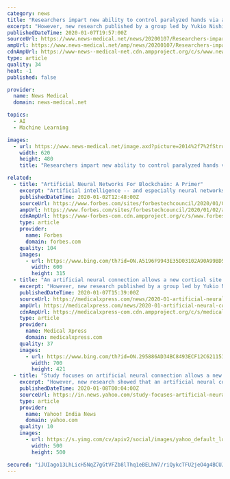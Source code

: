 ```yaml
---
category: news
title: "Researchers impart new ability to control paralyzed hands via artificial neural connection"
excerpt: "However, new research published by a group led by Yukio Nishimura, the project leader of the Neural Prosthesis Project, Tokyo Metropolitan Institute of Medical Science showed that an artificial neural ... of spared neural networks and facilitate functional ..."
publishedDateTime: 2020-01-07T19:57:00Z
sourceUrl: https://www.news-medical.net/news/20200107/Researchers-impart-new-ability-to-control-paralyzed-hands-via-artificial-neural-connection.aspx
ampUrl: https://www.news-medical.net/amp/news/20200107/Researchers-impart-new-ability-to-control-paralyzed-hands-via-artificial-neural-connection.aspx
cdnAmpUrl: https://www-news--medical-net.cdn.ampproject.org/c/s/www.news-medical.net/amp/news/20200107/Researchers-impart-new-ability-to-control-paralyzed-hands-via-artificial-neural-connection.aspx
type: article
quality: 34
heat: -1
published: false

provider:
  name: News Medical
  domain: news-medical.net

topics:
  - AI
  - Machine Learning

images:
  - url: https://www.news-medical.net/image.axd?picture=2014%2f7%2fStroke-620x480.jpg
    width: 620
    height: 480
    title: "Researchers impart new ability to control paralyzed hands via artificial neural connection"

related:
  - title: "Artificial Neural Networks For Blockchain: A Primer"
    excerpt: "Artificial intelligence -- and especially neural networks -- poses a solution to these problems by using them in a new, energy-saving protocol called proof of artificial intelligence (PoAI). Proposed by J. Chen et al. (2018), the proof of artificial intelligence protocol uses a pretrained CNN to determine the average transaction number (AVN ..."
    publishedDateTime: 2020-01-02T12:48:00Z
    sourceUrl: https://www.forbes.com/sites/forbestechcouncil/2020/01/02/artificial-neural-networks-for-blockchain-a-primer/
    ampUrl: https://www.forbes.com/sites/forbestechcouncil/2020/01/02/artificial-neural-networks-for-blockchain-a-primer/amp/
    cdnAmpUrl: https://www-forbes-com.cdn.ampproject.org/c/s/www.forbes.com/sites/forbestechcouncil/2020/01/02/artificial-neural-networks-for-blockchain-a-primer/amp/
    type: article
    provider:
      name: Forbes
      domain: forbes.com
    quality: 104
    images:
      - url: https://www.bing.com/th?id=ON.A5196F9943E35D03102A90A99BD5C85A
        width: 600
        height: 315
  - title: "An artificial neural connection allows a new cortical site to control hand movements"
    excerpt: "However, new research published by a group led by Yukio Nishimura, the project leader of the Neural Prosthesis Project, Tokyo Metropolitan Institute of Medical Science, showed that an artificial neural connection (ANC ... use of an ANC will enhance the activity of spared neural networks and facilitate functional recovery so that patients ..."
    publishedDateTime: 2020-01-07T15:39:00Z
    sourceUrl: https://medicalxpress.com/news/2020-01-artificial-neural-cortical-site-movements.html
    ampUrl: https://medicalxpress.com/news/2020-01-artificial-neural-cortical-site-movements.amp
    cdnAmpUrl: https://medicalxpress-com.cdn.ampproject.org/c/s/medicalxpress.com/news/2020-01-artificial-neural-cortical-site-movements.amp
    type: article
    provider:
      name: Medical Xpress
      domain: medicalxpress.com
    quality: 37
    images:
      - url: https://www.bing.com/th?id=ON.295886AD34BC8493ECF12C621151B63E
        width: 700
        height: 421
  - title: "Study focuses on artificial neural connection allows a new cortical site to control hand movements"
    excerpt: "However, new research showed that an artificial neural connection (ANC ... to investigate whether extended use of an ANC will enhance the activity of spared neural networks and facilitate functional recovery so that patients will be able to regain ..."
    publishedDateTime: 2020-01-08T00:04:00Z
    sourceUrl: https://in.news.yahoo.com/study-focuses-artificial-neural-connection-allows-cortical-control-170940659.html
    type: article
    provider:
      name: Yahoo! India News
      domain: yahoo.com
    quality: 10
    images:
      - url: https://s.yimg.com/cv/apiv2/social/images/yahoo_default_logo.png
        width: 500
        height: 500

secured: "iJUIago13LhLicH5NqZ7gGtVFZb8lThq1eBELhW7/riQykcTFU2jeO4g4BCUJlnklaA5nB0GaIhSmYPVhEaEpHQMddnXp9ihvCAI00XWhXJz8fY70n0ll2yq7WLtzO4krLQcqTUeCrfxa+4b0GrZBn1yrpzk78WmC3KG8S+iOQ8LpqrvZAZuZsjv0VVazeNnJXcnQ9CY0u7W95bEGqOqGUo5BFsunW5LGJGgsNx3UZduOBP/nfISBieaDkW5BP/i071v4Z/RdlFmlcmoffXesQ==;KgYBlxVoZkzNzT2rINkTVg=="
---
```


